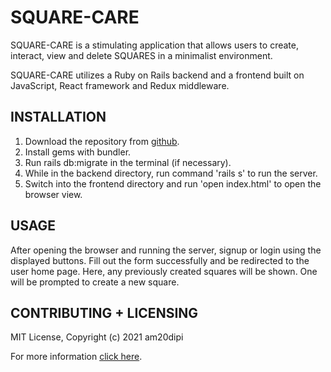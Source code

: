 # SQUARE-CARE

SQUARE-CARE is a stimulating application that allows users to create, interact, view and delete SQUARES in a minimalist environment. 

SQUARE-CARE utilizes a Ruby on Rails backend and a frontend built on JavaScript, React framework and Redux middleware. 

## INSTALLATION
1. Download the repository from [github](https://github.com/am20dipi/square-care/blob/master/notes.md). 
2. Install gems with bundler.
3. Run rails db:migrate in the terminal (if necessary).
4. While in the backend directory, run command 'rails s' to run the server. 
5. Switch into the frontend directory and run 'open index.html' to open the browser view. 

## USAGE

After opening the browser and running the server, signup or login using the displayed buttons. Fill out the form successfully and be redirected to the user home page. Here, any previously created squares will be shown. One will be prompted to create a new square. 

## CONTRIBUTING + LICENSING
MIT License, Copyright (c) 2021 am20dipi

For more information [click here](https://github.com/am20dipi/square-care/blob/master/notes.md). 